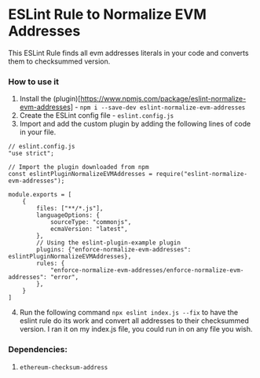 # ESLint Rule to Normalize EVM Addresses
This ESLint Rule finds all evm addresses literals in your code and converts them to checksummed version.

### How to use it
1. Install the (plugin)[https://www.npmjs.com/package/eslint-normalize-evm-addresses] - `npm i --save-dev eslint-normalize-evm-addresses`
2. Create the ESLint config file - `eslint.config.js`
3. Import and add the custom plugin by adding the following lines of code in your file.
```
// eslint.config.js
"use strict";

// Import the plugin downloaded from npm
const eslintPluginNormalizeEVMAddresses = require("eslint-normalize-evm-addresses");

module.exports = [
    {
        files: ["**/*.js"],
        languageOptions: {
            sourceType: "commonjs",
            ecmaVersion: "latest",
        },
        // Using the eslint-plugin-example plugin
        plugins: {"enforce-normalize-evm-addresses": eslintPluginNormalizeEVMAddresses},
        rules: {
            "enforce-normalize-evm-addresses/enforce-normalize-evm-addresses": "error",
        },
    }
]
```
4. Run the following command `npx eslint index.js --fix` to have the eslint rule do its work and convert all addresses to their checksummed version. I ran it on my index.js file, you could run in on any file you wish.

### Dependencies:
1. `ethereum-checksum-address`